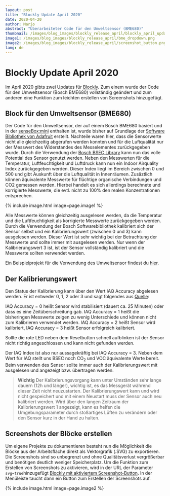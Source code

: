 ```yaml
---
layout: post
title: "Blockly Update April 2020"
date: 2020-04-20
author: Mario
abstract: "Überarbeiteter Code für den Umweltsensor (BME680)"
thumbnail: /images/blog_images/blockly_release_april/blockly_april_update.png
image1: /images/blog_images/blockly_release_april/bme_dropdown.png
image2: /images/blog_images/blockly_release_april/screenshot_button.png
lang: de
---
```

Blockly Update April 2020
============

Im April 2020 gibts zwei Updates für [Blockly](https://blockly.sensebox.de). Zum einem wurde der Code für den Umweltsensor (Bosch BME680) vollständig geändert und zum anderen eine Funktion zum leichten erstellen von Screenshots hinzugefügt. 

## Block für den Umweltsensor (BME680)



Der Code für den Umweltsensor, der auf einem Bosch BME680 basiert und in der [senseBox:mini](https://sensebox.kaufen/product/sensebox-mini) enthalten ist, wurde bisher auf Grundlage der [Software Bibliothek von Adafruit](https://github.com/adafruit/Adafruit_BME680) erstellt. Nachteile waren hier, dass die Sensorwerte nicht alle gleichzeitig abgerufen werden konnten und für die Luftqualität nur der Messwert des Widerstandes des Messelementes zurückgegeben wurde. Durch die Verwendung der [Bosch BSEC Library](https://github.com/BoschSensortec/BSEC-Arduino-library/) kann nun das volle Potential des Sensor genutzt werden. Neben den Messwerten für die Temperatur, Luftfeuchtigkeit und Luftdruck kann nun ein Indoor Airquality Index zurückgegeben werden. Dieser Index liegt im Bereich zwischen 0 und 500 und gibt Auskunft über die Luftqualität in Innenräumen. Zusäztlich können äquivalente Messwerte für flüchtige organische Verbindungen und CO2 gemessen werden. Hierbei handelt es sich allerdings berechnete und korrigierte Messwerte, die evtl. nicht zu 100% den realen Konzentrationen entsprechen. 

{% include image.html image=page.image1 %}

Alle Messwerte können gleichzeitig ausgelesen werden, da die Temperatur und die Luftfeuchtigkeit als korrigierte Messwerte zurückgegeben werden. Durch die Verwendung der Bosch Softwarebibliothek kalibriert sich der Sensor selbst und ein Kalibrierungswert (zwischen 0 und 3) kann ausgelesen werden. Dieser Wert ist sehr wichtig bei der Betrachtung der Messwerte und sollte immer mit ausgelesen werden. Nur wenn der Kalibrierungswert 3 ist, ist der Sensor vollständig kalibriert und die Messwerte sollten verwendet werden. 

Ein Beispielprojekt für die Verwendung des Umweltsensor findest du [hier](/projects/de/2020-04-05-Innenraumluftqualitaet-station).

## Der Kalibrierungswert

Den Status der Kalibrierung kann über den Wert IAQ Accuracy abgelesen werden. Er ist entweder 0, 1, 2 oder 3 und sagt folgendes aus [Quelle](https://community.bosch-sensortec.com/t5/Question-and-answers/What-does-the-IAQ-accuracy-mean-in-BSEC/qaq-p/5935):

IAQ Accuracy = 0 heißt Sensor wird stabilisiert (dauert ca. 25 Minuten) oder dass es eine Zeitüberschreitung gab. 
IAQ Accuracy = 1 heißt die bisheringen Messwerte zeigen zu wenig Unterschiede und können nicht zum Kalibrieren verwendet werden. 
IAQ Accuracy = 2 heißt Sensor wird kalibriert,
IAQ Accuracy = 3 heißt Sensor erfolgreich kalibriert.

Sollte die rote LED neben dem Resetbutton schnell aufblinken ist der Sensor nicht richtig angeschlossen und kann nicht gefunden werden. 

Der IAQ Index ist also nur aussagekräftig bei IAQ Accuracy = 3. Neben dem Wert für IAQ stellt uns BSEC noch CO<sub>2</sub> und VOC äquivalente Werte bereit. Beim verwenden des Sensor sollte immer auch der Kalibrierungswert mit ausgelesen und angezeigt bzw. übertragen werden.

>**Wichtig** Der Kalibrierungsvorgang kann unter Umständen sehr lange dauern (12h und länger), wichtig ist, es das Messgerät während dieser Zeit nicht neuzustarten. Der Kalibrierungswert kann und wird nicht gespeichert und mit einem Neustart muss der Sensor auch neu kalibriert werden. Wird über den langen Zeitraum der Kalibrierungswert 1 angezeigt, kann es helfen die Umgebungsparameter durch stoßartiges Lüften zu verändern oder den Sensor kurz in der Hand zu halten. 


## Screenshots der Blöcke erstellen

Um eigene Projekte zu dokumentieren besteht nun die Möglichkeit die Blöcke aus der Arbeitsfläche direkt als Vektorgrafik (.SVG) zu exportieren. Die Screenshots sind so unbegrenzt und ohne Qualitätsverlust vergrößerbar und benötigen deutlich weniger Speicherplatz. Um die Funktion zum Erstellen von Screenshots zu aktivieren, wird in der URL der Parameter `svg=true`hinzugefügt [Blockly mit aktiviertem Screenshot-Button](https://blockly.sensebox.de/ardublockly/?board=sensebox-mcu&lang=de&svg=true). In der Menüleiste taucht dann ein Button zum Erstellen der Screenshots auf. 

{% include image.html image=page.image2 %}

